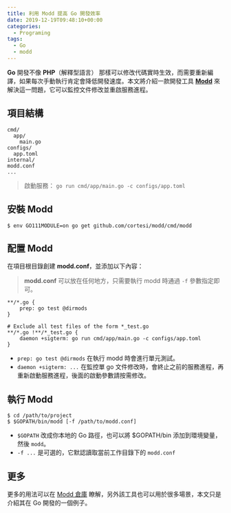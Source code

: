 ```yaml
---
title: 利用 Modd 提高 Go 開發效率
date: 2019-12-19T09:48:10+00:00
categories:
  - Programing
tags:
  - Go
  - modd
---
```


**Go** 開發不像 **PHP**（解釋型語言） 那樣可以修改代碼實時生效，而需要重新編譯，如果每次手動執行肯定會降低開發速度。本文將介紹一款開發工具 [**Modd**][1] 來解決這一問題，它可以監控文件修改並重啟服務進程。

<!--more-->

## 項目結構

```
cmd/
  app/
    main.go
configs/
  app.toml
internal/
modd.conf
...
```

> 啟動服務： `go run cmd/app/main.go -c configs/app.toml`

## 安裝 Modd

```shell
$ env GO111MODULE=on go get github.com/cortesi/modd/cmd/modd
```

## 配置 Modd

在項目根目錄創建 **modd.conf**，並添加以下內容：

> **modd.conf** 可以放在任何地方，只需要執行 modd 時通過 `-f` 參數指定即可。

    **/*.go {
        prep: go test @dirmods
    }
    
    # Exclude all test files of the form *_test.go
    **/*.go !**/*_test.go {
        daemon +sigterm: go run cmd/app/main.go -c configs/app.toml
    }

  * `prep: go test @dirmods` 在執行 modd 時會進行單元測試。
  * `daemon +sigterm: ...` 在監控單 go 文件修改時，會終止之前的服務進程，再重新啟動服務進程，後面的啟動參數請按需修改。

## 執行 Modd

```shell
$ cd /path/to/project
$ $GOPATH/bin/modd [-f /path/to/modd.conf]
```

  * `$GOPATH` 改成你本地的 Go 路徑，也可以將 $GOPATH/bin 添加到環境變量，然後 `modd`。
  * `-f ...` 是可選的，它默認讀取當前工作目錄下的 `modd.conf`

## 更多

更多的用法可以在 [Modd 倉庫][1] 瞭解，另外該工具也可以用於很多場景，本文只是介紹其在 Go 開發的一個例子。

 [1]: https://github.com/cortesi/modd
